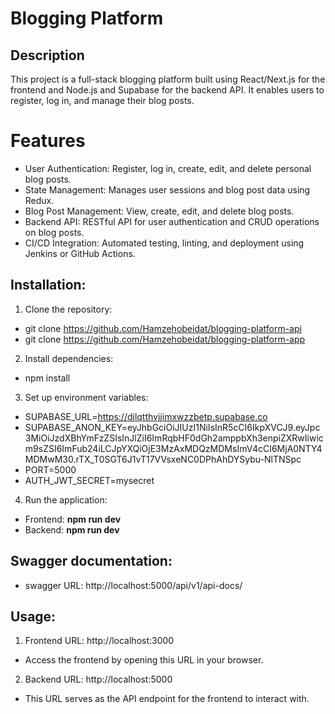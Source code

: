 # Blogging Platform

## Description

This project is a full-stack blogging platform built using React/Next.js for the frontend and Node.js and Supabase for the backend API. It enables users to register, log in, and manage their blog posts.


# Features

- User Authentication: Register, log in, create, edit, and delete personal blog posts.
- State Management: Manages user sessions and blog post data using Redux.
- Blog Post Management: View, create, edit, and delete blog posts.
- Backend API: RESTful API for user authentication and CRUD operations on blog posts.
- CI/CD Integration: Automated testing, linting, and deployment using Jenkins or GitHub Actions.

## Installation:
1. Clone the repository:
 - git clone https://github.com/Hamzehobeidat/blogging-platform-api
 - git clone https://github.com/Hamzehobeidat/blogging-platform-app
2. Install dependencies:
 - npm install
3. Set up environment variables:
 - SUPABASE_URL=https://djlqtthvjjimxwzzbetp.supabase.co
 - SUPABASE_ANON_KEY=eyJhbGciOiJIUzI1NiIsInR5cCI6IkpXVCJ9.eyJpc3MiOiJzdXBhYmFzZSIsInJlZiI6ImRqbHF0dGh2amppbXh3enpiZXRwIiwicm9sZSI6ImFub24iLCJpYXQiOjE3MzAxMDQzMDMsImV4cCI6MjA0NTY4MDMwM30.rTX_T0SGT6J1vT17VVsxeNC0DPhAhDYSybu-NlTNSpc
 - PORT=5000
 - AUTH_JWT_SECRET=mysecret

4. Run the application:
 - Frontend: **npm run dev**
 - Backend: **npm run dev**

## Swagger documentation:

- swagger URL: http://localhost:5000/api/v1/api-docs/

## Usage:
1. Frontend URL: http://localhost:3000
  - Access the frontend by opening this URL in your browser.
2. Backend URL: http://localhost:5000
  - This URL serves as the API endpoint for the frontend to interact with.



